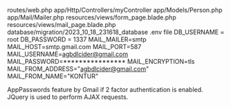 routes/web.php
app/Http/Controllers/myController
app/Models/Person.php
app/Mail/Mailer.php
resources/views/form_page.blade.php
resources/views/mail_page.blade.php
database/migration/2023_10_18_231618_database
.env file
	DB_USERNAME = root
	DB_PASSWORD = 1337
	MAIL_MAILER=smtp
	MAIL_HOST=smtp.gmail.com
	MAIL_PORT=587
	MAIL_USERNAME=agbdlcider@gmail.com
	MAIL_PASSWORD=**************** 
	MAIL_ENCRYPTION=tls
	MAIL_FROM_ADDRESS="agbdlcider@gmail.com"
	MAIL_FROM_NAME="KONTUR"


AppPasswords feature by Gmail if 2 factor authentication is enabled.
JQuery is used to perform AJAX requests.
